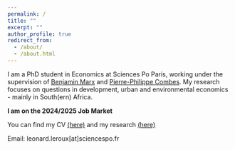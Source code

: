 ```yaml
---
permalink: /
title: ""
excerpt: ""
author_profile: true
redirect_from: 
  - /about/
  - /about.html
---
```


I am a PhD student in Economics at Sciences Po Paris, working under the supervision of [Benjamin Marx](https://sites.google.com/view/bmarx/home) and [Pierre-Philippe Combes](https://sites.google.com/view/pierrephilippecombes/). My research focuses on questions in development, urban and environmental economics - mainly in South(ern) Africa. 

**I am on the 2024/2025 Job Market**

You can find my CV [(here)](https://leonardleroux.github.io/files/Leonard%20le%20Roux.pdf) and my research [(here)](https://leonardleroux.github.io/research/)


Email: leonard.leroux[at]sciencespo.fr
